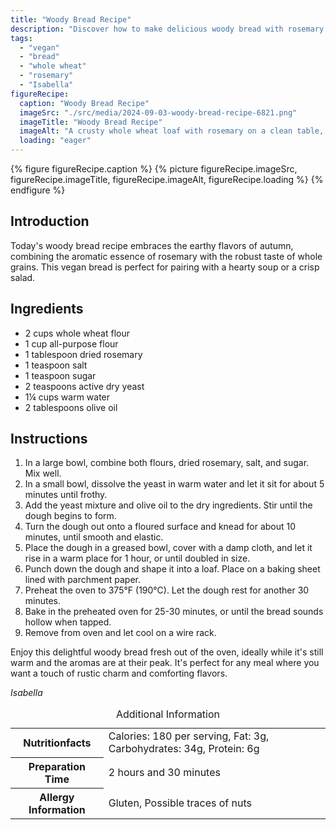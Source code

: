 ```yaml
---
title: "Woody Bread Recipe"
description: "Discover how to make delicious woody bread with rosemary and whole grains, perfect for any meal. Vegan-friendly and full of flavor."
tags:
  - "vegan"
  - "bread"
  - "whole wheat"
  - "rosemary"
  - "Isabella"
figureRecipe: 
  caption: "Woody Bread Recipe"
  imageSrc: "./src/media/2024-09-03-woody-bread-recipe-6821.png"
  imageTitle: "Woody Bread Recipe"
  imageAlt: "A crusty whole wheat loaf with rosemary on a clean table, linen napkin, olive oil dish, in a cozy, autumnal setting with neutral tones."
  loading: "eager"
---
```


{% figure figureRecipe.caption %}
{% picture figureRecipe.imageSrc, figureRecipe.imageTitle, figureRecipe.imageAlt, figureRecipe.loading %}
{% endfigure %}

## Introduction

Today's woody bread recipe embraces the earthy flavors of autumn, combining the aromatic essence of rosemary with the robust taste of whole grains. This vegan bread is perfect for pairing with a hearty soup or a crisp salad.

## Ingredients

- 2 cups whole wheat flour
- 1 cup all-purpose flour
- 1 tablespoon dried rosemary
- 1 teaspoon salt
- 1 teaspoon sugar
- 2 teaspoons active dry yeast
- 1¼ cups warm water
- 2 tablespoons olive oil

## Instructions

1. In a large bowl, combine both flours, dried rosemary, salt, and sugar. Mix well.
2. In a small bowl, dissolve the yeast in warm water and let it sit for about 5 minutes until frothy.
3. Add the yeast mixture and olive oil to the dry ingredients. Stir until the dough begins to form.
4. Turn the dough out onto a floured surface and knead for about 10 minutes, until smooth and elastic.
5. Place the dough in a greased bowl, cover with a damp cloth, and let it rise in a warm place for 1 hour, or until doubled in size.
6. Punch down the dough and shape it into a loaf. Place on a baking sheet lined with parchment paper.
7. Preheat the oven to 375°F (190°C). Let the dough rest for another 30 minutes.
8. Bake in the preheated oven for 25-30 minutes, or until the bread sounds hollow when tapped.
9. Remove from oven and let cool on a wire rack.

Enjoy this delightful woody bread fresh out of the oven, ideally while it's still warm and the aromas are at their peak. It's perfect for any meal where you want a touch of rustic charm and comforting flavors.

*Isabella*

<table><caption class='sr-only'>Additional Information</caption><tr><th>Nutritionfacts</th><td>Calories: 180 per serving, Fat: 3g, Carbohydrates: 34g, Protein: 6g&nbsp;</td></tr><tr><th>Preparation Time</th><td>2 hours and 30 minutes&nbsp;</td></tr><tr><th>Allergy Information</th><td>Gluten, Possible traces of nuts&nbsp;</td></tr></table>

